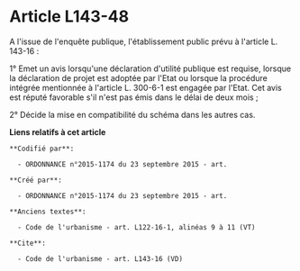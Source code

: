 # Article L143-48

A l'issue de l'enquête publique, l'établissement public prévu à l'article L. 143-16 : 

1° Emet un avis lorsqu'une déclaration d'utilité publique est requise, lorsque la déclaration de projet est adoptée par
l'Etat ou lorsque la procédure intégrée mentionnée à l'article L. 300-6-1 est engagée par l'Etat. Cet avis est réputé
favorable s'il n'est pas émis dans le délai de deux mois ; 

2° Décide la mise en compatibilité du schéma dans les autres cas.

**Liens relatifs à cet article**

	**Codifié par**:

	  - ORDONNANCE n°2015-1174 du 23 septembre 2015 - art.

	**Créé par**:

	  - ORDONNANCE n°2015-1174 du 23 septembre 2015 - art.

	**Anciens textes**:

	  - Code de l'urbanisme - art. L122-16-1, alinéas 9 à 11 (VT)

	**Cite**:

	  - Code de l'urbanisme - art. L143-16 (VD)
